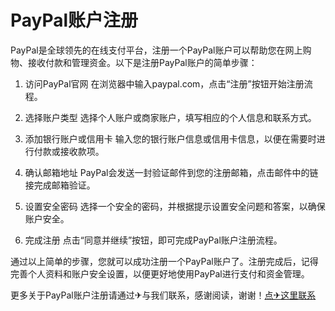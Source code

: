 # PayPal账户注册

PayPal是全球领先的在线支付平台，注册一个PayPal账户可以帮助您在网上购物、接收付款和管理资金。以下是注册PayPal账户的简单步骤：

1. 访问PayPal官网
   在浏览器中输入paypal.com，点击“注册”按钮开始注册流程。

2. 选择账户类型
   选择个人账户或商家账户，填写相应的个人信息和联系方式。

3. 添加银行账户或信用卡
   输入您的银行账户信息或信用卡信息，以便在需要时进行付款或接收款项。

4. 确认邮箱地址
   PayPal会发送一封验证邮件到您的注册邮箱，点击邮件中的链接完成邮箱验证。

5. 设置安全密码
   选择一个安全的密码，并根据提示设置安全问题和答案，以确保账户安全。

6. 完成注册
   点击“同意并继续”按钮，即可完成PayPal账户注册流程。

通过以上简单的步骤，您就可以成功注册一个PayPal账户了。注册完成后，记得完善个人资料和账户安全设置，以便更好地使用PayPal进行支付和资金管理。

更多关于PayPal账户注册请通过✈与我们联系，感谢阅读，谢谢！[点✈这里联系](https://d.k02.cc)